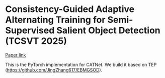 # Consistency-Guided Adaptive Alternating Training for Semi-Supervised Salient Object Detection (TCSVT 2025)

[Paper link](https://ieeexplore.ieee.org/document/10876394)


This is the PyTorch implementation for CATNet. We build it based on TEP (https://github.com/JingZhang617/EBMGSOD).
